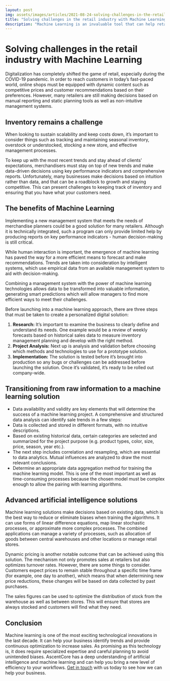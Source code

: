 ```yaml
---
layout: post
img: assets/images/articles/2021-08-24-solving-challenges-in-the-retail-industry-with-machine-learning.jpg
title: "Solving challenges in the retail industry with Machine Learning"
description: "Machine Learning is an invaluable tool that can help retailers to provide better customer service and increase profitability. With this technology, businesses have more power than ever before when it comes to decision-making: from product recommendations based on purchase history to identifying consumer patterns and trends using predictive analytics."
---
```


# Solving challenges in the retail industry with Machine Learning

Digitalization has completely shifted the game of retail, especially during the COVID-19 pandemic. In order to reach customers in today’s fast-paced world, online shops must be equipped with dynamic content such as competitive prices and customer recommendations based on their preferences. However, many retailers are still making decisions based on manual reporting and static planning tools as well as non-intuitive management systems.  

## Inventory remains a challenge 

When looking to sustain scalability and keep costs down, it’s important to consider things such as tracking and maintaining seasonal inventory, overstock or understocked, stocking a new store, and effective management processes.

To keep up with the most recent trends and stay ahead of clients' expectations, merchandisers must stay on top of new trends and make data-driven decisions using key performance indicators and comprehensive reports. Unfortunately, many businesses make decisions based on intuition rather than data, and that can be a roadblock to growth and staying competitive. This can present challenges to keeping track of inventory and ensuring that you have what your customers need.

## The benefits of Machine Learning 

Implementing a new management system that meets the needs of merchandise planners could be a good solution for many retailers. Although it is technically integrated, such a program can only provide limited help by producing reports on key performance indicators - human decision-making is still critical.  

While human interaction is important, the emergence of machine learning has paved the way for a more efficient means to forecast and make recommendations. Trends are taken into consideration by intelligent systems, which use empirical data from an available management system to aid with decision-making.

Combining a management system with the power of machine learning technologies allows data to be transformed into valuable information, generating smart predictions which will allow managers to find more efficient ways to meet their challenges.

Before launching into a machine learning approach, there are three steps that must be taken to create a personalized digital solution: 
1. **Research:** It’s important to examine the business to clearly define and understand its needs. One example would be a review of weekly forecasts based on historical sales data to measure inventory management planning and develop with the right method.
1. **Project Analysis:** Next up is analysis and validation before choosing which methods and technologies to use for a prototype solution.
1. **Implementation:** The solution is tested before it’s brought into production so any bugs or challenges can be addressed before launching the solution. Once it’s validated, it’s ready to be rolled out company-wide.

## Transitioning from raw information to a machine learning solution  

- Data availability and validity are key elements that will determine the success of a machine learning project. A comprehensive and structured data analysis can identify sale trends in a few steps: 
- Data is collected and stored in different formats, with no intuitive descriptions.
- Based on existing historical data, certain categories are selected and summarized for the project purpose (e.g. product types, color, size, price, season, year etc.).
- The next step includes correlation and resampling, which are essential to data analytics. Mutual influences are analyzed to draw the most relevant conclusions. 
- Determine an appropriate data aggregation method for training the machine learning model. This is one of the most important as well as time-consuming processes because the chosen model must be complex enough to allow the pairing with learning algorithms. 

## Advanced artificial intelligence solutions 

Machine learning solutions make decisions based on existing data, which is the best way to reduce or eliminate biases when training the algorithms. It can use forms of linear difference equations, map linear stochastic processes, or approximate more complex processes. The combined applications can manage a variety of processes, such as allocation of goods between central warehouses and other locations or manage retail stores. 

Dynamic pricing is another notable outcome that can be achieved using this solution. The mechanism not only promotes sales at retailers but also optimizes turnover rates. However, there are some things to consider. Customers expect prices to remain stable throughout a specific time frame (for example, one day to another), which means that when determining new price reductions, these changes will be based on data collected by past purchases.

The sales figures can be used to optimize the distribution of stock from the warehouse as well as between stores. This will ensure that stores are always stocked and customers will find what they need.  

## Conclusion

Machine learning is one of the most exciting technological innovations in the last decade. It can help your business identify trends and provide continuous optimization to increase sales. As promising as this technology is, it does require specialized expertise and careful planning to avoid unintended biases. AscentCore has a deep understanding of artificial intelligence and machine learning and can help you bring a new level of efficiency to your workflows. [Get in touch](https://www.ascentcore.com/contact.html) with us today to see how we can help your business.